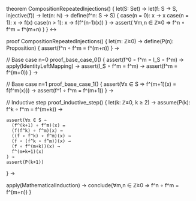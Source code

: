 theorem CompositionRepeatedInjections() {
  let(S: Set) →
  let(f: S → S, injective(f)) →
  let(n: ℕ) →
  define(f^n: S → S) {
    case(n = 0): x → x
    case(n = 1): x → f(x)
    case(n > 1): x → f(f^(n-1)(x))
  } →
  assert(
    ∀m,n ∈ ℤ≥0 ⇒ f^n ∘ f^m = f^(m+n)
  )
} ↔

proof CompositionRepeatedInjections() {
  let(m: ℤ≥0) →
  define(P(n): Proposition) {
    assert(f^n ∘ f^m = f^(m+n))
  } →
  
  // Base case n=0
  proof_base_case_0() {
    assert(f^0 ∘ f^m = I_S ∘ f^m) →
    apply(IdentityLeftMapping) →
    assert(I_S ∘ f^m = f^m) →
    assert(f^m = f^(m+0))
  } →
  
  // Base case n=1
  proof_base_case_1() {
    assert(∀x ∈ S ⇒ f^(m+1)(x) = f(f^m(x))) →
    assert(f^1 ∘ f^m = f^(m+1))
  } →
  
  // Inductive step
  proof_inductive_step() {
    let(k: ℤ≥0, k ≥ 2) →
    assume(P(k): f^k ∘ f^m = f^(m+k)) →
    
    assert(∀x ∈ S ⇒ 
      (f^(k+1) ∘ f^m)(x) = 
      (f(f^k) ∘ f^m)(x) →
      ((f ∘ f^k) ∘ f^m)(x) →
      (f ∘ (f^k ∘ f^m))(x) →
      (f ∘ f^(m+k))(x) →
      f^(m+k+1)(x)
    ) →
    assert(P(k+1))
  } →
  
  apply(MathematicalInduction) →
  conclude(∀m,n ∈ ℤ≥0 ⇒ f^n ∘ f^m = f^(m+n))
}